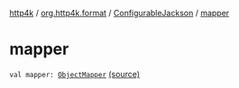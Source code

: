 [http4k](../../index.md) / [org.http4k.format](../index.md) / [ConfigurableJackson](index.md) / [mapper](./mapper.md)

# mapper

`val mapper: `[`ObjectMapper`](https://fasterxml.github.io/jackson-databind/javadoc/2.10/com/fasterxml/jackson/databind/ObjectMapper.html) [(source)](https://github.com/http4k/http4k/blob/master/http4k-format-jackson/src/main/kotlin/org/http4k/format/ConfigurableJackson.kt#L25)